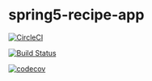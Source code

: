 # spring5-recipe-app

[![CircleCI](https://circleci.com/gh/AlexVak/spring5-recipe-app.svg?style=svg)](https://circleci.com/gh/AlexVak/spring5-recipe-app)

[![Build Status](https://travis-ci.org/AlexVak/spring5-recipe-app.svg?branch=master)](https://travis-ci.org/AlexVak/spring5-recipe-app)

[![codecov](https://codecov.io/gh/AlexVak/spring5-recipe-app/branch/master/graph/badge.svg)](https://codecov.io/gh/AlexVak/spring5-recipe-app)
